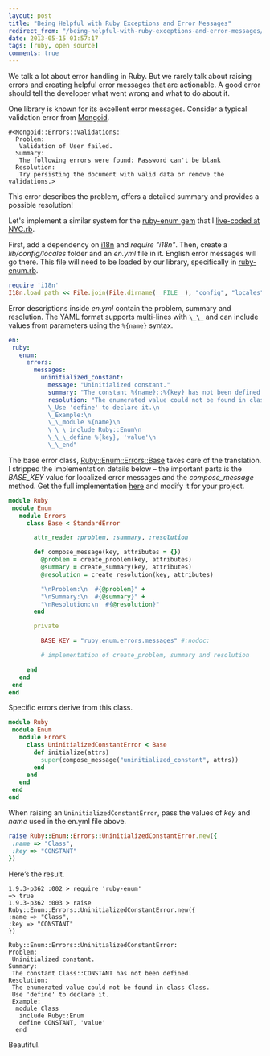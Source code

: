 ```yaml
---
layout: post
title: "Being Helpful with Ruby Exceptions and Error Messages"
redirect_from: "/being-helpful-with-ruby-exceptions-and-error-messages/"
date: 2013-05-15 01:57:17
tags: [ruby, open source]
comments: true
---
```

We talk a lot about error handling in Ruby. But we rarely talk about raising errors and creating helpful error messages that are actionable. A good error should tell the developer what went wrong and what to do about it.

One library is known for its excellent error messages. Consider a typical validation error from [Mongoid](https://github.com/mongoid/mongoid).

```
#<Mongoid::Errors::Validations:
  Problem:
   Validation of User failed.
  Summary:
   The following errors were found: Password can't be blank
  Resolution:
   Try persisting the document with valid data or remove the validations.>
```

This error describes the problem, offers a detailed summary and provides a possible resolution!

Let's implement a similar system for the [ruby-enum gem](https://github.com/dblock/ruby-enum/) that I [live-coded at NYC.rb](http://code.dblock.org/your-first-ruby-gem).

First, add a dependency on [i18n](http://rubygems.org/gems/i18n) and _require "i18n"_. Then, create a _lib/config/locales_ folder and an _en.yml_ file in it. English error messages will go there. This file will need to be loaded by our library, specifically in [ruby-enum.rb](https://github.com/dblock/ruby-enum/blob/master/lib/ruby-enum.rb).

```ruby
require 'i18n'
I18n.load_path << File.join(File.dirname(__FILE__), "config", "locales", "en.yml")
```

Error descriptions inside _en.yml_ contain the problem, summary and resolution. The YAML format supports multi-lines with `\_\_` and can include values from parameters using the `%{name}` syntax.

```yaml
en:
 ruby:
   enum:
     errors:
       messages:
         uninitialized_constant:
           message: "Uninitialized constant."
           summary: "The constant %{name}::%{key} has not been defined."
           resolution: "The enumerated value could not be found in class %{name}.\n
           \_Use 'define' to declare it.\n
           \_Example:\n
           \_\_module %{name}\n
           \_\_\_include Ruby::Enum\n
           \_\_\_define %{key}, 'value'\n
           \_\_end"
```

The base error class, [Ruby::Enum::Errors::Base](https://github.com/dblock/ruby-enum/blob/master/lib/ruby-enum/errors/base.rb) takes care of the translation. I stripped the implementation details below – the important parts is the _BASE_KEY_ value for localized error messages and the _compose_message_ method. Get the full implementation [here](https://github.com/dblock/ruby-enum/blob/master/lib/ruby-enum/errors/base.rb) and modify it for your project.

```ruby
module Ruby
 module Enum
   module Errors
     class Base < StandardError

       attr_reader :problem, :summary, :resolution

       def compose_message(key, attributes = {})
         @problem = create_problem(key, attributes)
         @summary = create_summary(key, attributes)
         @resolution = create_resolution(key, attributes)

         "\nProblem:\n  #{@problem}" +
         "\nSummary:\n  #{@summary}" +
         "\nResolution:\n  #{@resolution}"
       end

       private

         BASE_KEY = "ruby.enum.errors.messages" #:nodoc:

         # implementation of create_problem, summary and resolution

     end
   end
 end
end
```

Specific errors derive from this class.

```ruby
module Ruby
 module Enum
   module Errors
     class UninitializedConstantError < Base
       def initialize(attrs)
         super(compose_message("uninitialized_constant", attrs))
       end
     end
   end
 end
end
```

When raising an `UninitializedConstantError`, pass the values of _key_ and _name_ used in the en.yml file above.

```ruby
raise Ruby::Enum::Errors::UninitializedConstantError.new({
 :name => "Class",
 :key => "CONSTANT"
})
```

Here’s the result.

```
1.9.3-p362 :002 > require 'ruby-enum'
=> true
1.9.3-p362 :003 > raise Ruby::Enum::Errors::UninitializedConstantError.new({
:name => "Class",
:key => "CONSTANT"
})

Ruby::Enum::Errors::UninitializedConstantError:
Problem:
 Uninitialized constant.
Summary:
 The constant Class::CONSTANT has not been defined.
Resolution:
 The enumerated value could not be found in class Class.
 Use 'define' to declare it.
 Example:
  module Class
   include Ruby::Enum
   define CONSTANT, 'value'
  end
```

Beautiful.
